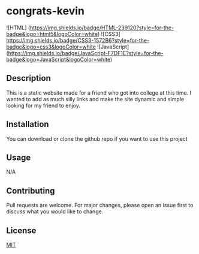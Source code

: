 # congrats-kevin
![HTML] (https://img.shields.io/badge/HTML-239120?style=for-the-badge&logo=html5&logoColor=white)
![CSS3] https://img.shields.io/badge/CSS3-1572B6?style=for-the-badge&logo=css3&logoColor=white
![JavaScript] (https://img.shields.io/badge/JavaScript-F7DF1E?style=for-the-badge&logo=JavaScript&logoColor=white)

## Description
This is a static website made for a friend who got into college at this time. I wanted to add as much silly links and make the site dynamic and simple looking for my friend to enjoy. 

## Installation

You can download or clone the github repo if you want to use this project

## Usage

N/A

## Contributing

Pull requests are welcome. For major changes, please open an issue first
to discuss what you would like to change.

## License

[MIT](https://choosealicense.com/licenses/mit/)
